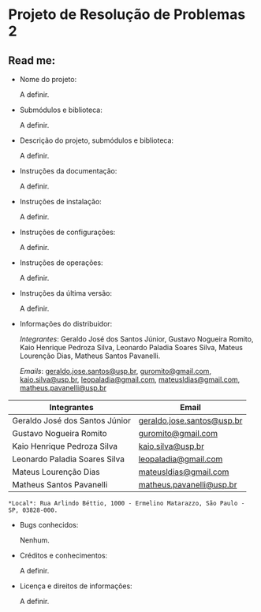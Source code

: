 # Projeto de Resolução de Problemas 2

## Read me:

- Nome do projeto:
	
	A definir.

- Submódulos e biblioteca:

	A definir.

- Descrição do projeto, submódulos e biblioteca:

	A definir.

- Instruções da documentação:

	A definir.

- Instruções de instalação:

	A definir.

- Instruções de configurações:

	A definir.

- Instruções de operações:

	A definir.

- Instruções da última versão:

	A definir.

- Informações do distribuidor:

	*Integrantes*: Geraldo José dos Santos Júnior, Gustavo Nogueira Romito, Kaio Henrique Pedroza Silva, Leonardo Paladia Soares Silva, Mateus Lourenção Dias, Matheus Santos Pavanelli.

	*Emails*: geraldo.jose.santos@usp.br, guromito@gmail.com, kaio.silva@usp.br, leopaladia@gmail.com, mateusldias@gmail.com, matheus.pavanelli@usp.br
	
| Integrantes | Email |
|-------------|-------|
| Geraldo José dos Santos Júnior | geraldo.jose.santos@usp.br |
| Gustavo Nogueira Romito | guromito@gmail.com |
| Kaio Henrique Pedroza Silva | kaio.silva@usp.br |
| Leonardo Paladia Soares Silva | leopaladia@gmail.com |
| Mateus Lourenção Dias | mateusldias@gmail.com |
| Matheus Santos Pavanelli | matheus.pavanelli@usp.br |

	*Local*: Rua Arlindo Béttio, 1000 - Ermelino Matarazzo, São Paulo - SP, 03828-000.

- Bugs conhecidos:

	Nenhum.

- Créditos e conhecimentos:

	A definir.

- Licença e direitos de informações:

	A definir.
